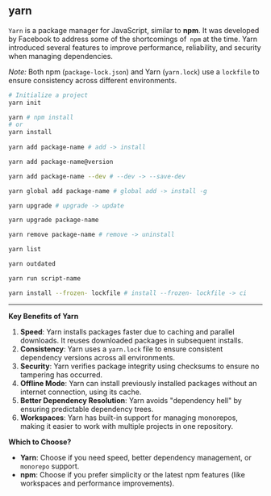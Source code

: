 
## yarn

`Yarn` is a package manager for JavaScript, similar to **npm**. It was developed by Facebook  to address some of the shortcomings of` npm` at the time. Yarn introduced several features to improve performance, reliability, and security when managing dependencies.

*Note:* Both npm (`package-lock.json`) and Yarn (`yarn.lock`) use a `lockfile` to ensure consistency across different environments.

```sh
# Initialize a project
yarn init

yarn # npm install
# or 
yarn install
 
yarn add package-name # add -> install

yarn add package-name@version

yarn add package-name --dev # --dev -> --save-dev

yarn global add package-name # global add -> install -g

yarn upgrade # upgrade -> update

yarn upgrade package-name 

yarn remove package-name # remove -> uninstall

yarn list

yarn outdated

yarn run script-name

yarn install --frozen- lockfile # install --frozen- lockfile -> ci
```

---

**Key Benefits of Yarn**
1. **Speed**: Yarn installs packages faster due to caching and parallel downloads. It reuses downloaded packages in subsequent installs.
2. **Consistency**: Yarn uses a `yarn.lock` file to ensure consistent dependency versions across all environments.
3. **Security**: Yarn verifies package integrity using checksums to ensure no tampering has occurred.
4. **Offline Mode**: Yarn can install previously installed packages without an internet connection, using its cache.
5. **Better Dependency Resolution**: Yarn avoids "dependency hell" by ensuring predictable dependency trees.
6. **Workspaces**: Yarn has built-in support for managing monorepos, making it easier to work with multiple projects in one repository.

**Which to Choose?**
- **Yarn**: Choose if you need speed, better dependency management, or `monorepo` support.
- **npm**: Choose if you prefer simplicity or the latest npm features (like workspaces and performance improvements).